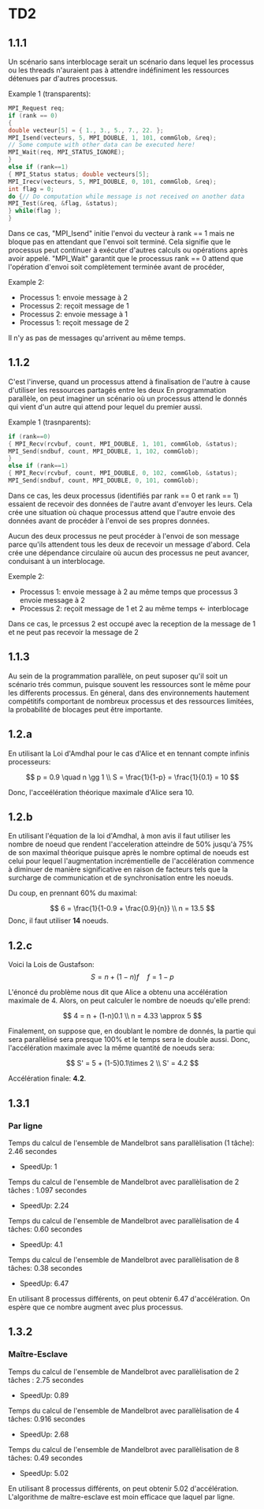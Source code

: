 # TD2

## 1.1.1

Un scénario sans interblocage serait un scénario dans lequel les processus ou les threads n'auraient pas à attendre indéfiniment les ressources détenues par d'autres processus. 

Example 1 (transparents):

```c++
MPI_Request req;
if (rank == 0)
{
double vecteur[5] = { 1., 3., 5., 7., 22. };
MPI_Isend(vecteurs, 5, MPI_DOUBLE, 1, 101, commGlob, &req);
// Some compute with other data can be executed here!
MPI_Wait(req, MPI_STATUS_IGNORE);
}
else if (rank==1)
{ MPI_Status status; double vecteurs[5];
MPI_Irecv(vecteurs, 5, MPI_DOUBLE, 0, 101, commGlob, &req);
int flag = 0;
do {// Do computation while message is not received on another data
MPI_Test(&req, &flag, &status);
} while(flag );
}
```

Dans ce cas, "MPI_Isend" initie l'envoi du vecteur à rank == 1 mais ne bloque pas en attendant que l'envoi soit terminé. Cela signifie que le processus peut continuer à exécuter d'autres calculs ou opérations après avoir appelé. "MPI_Wait" garantit que le processus rank == 0 attend que l'opération d'envoi soit complètement terminée avant de procéder,

Example 2:
- Processus 1: envoie message à 2
- Processus 2: reçoit message de 1
- Processus 2: envoie message à 1
- Processus 1: reçoit message de 2

Il n'y as pas de messages qu'arrivent au même temps.

## 1.1.2

C'est l'inverse, quand un processus attend à finalisation de l'autre à cause d'utiliser les ressources partagés entre les deux En programmation parallèle, on peut imaginer un scénario où un processus attend le donnés qui vient d'un autre qui attend pour lequel du premier aussi.

Example 1 (trasnparents):

```c++
if (rank==0)
{ MPI_Recv(rcvbuf, count, MPI_DOUBLE, 1, 101, commGlob, &status);
MPI_Send(sndbuf, count, MPI_DOUBLE, 1, 102, commGlob);
}
else if (rank==1)
{ MPI_Recv(rcvbuf, count, MPI_DOUBLE, 0, 102, commGlob, &status);
MPI_Send(sndbuf, count, MPI_DOUBLE, 0, 101, commGlob);

```

Dans ce cas, les deux processus (identifiés par rank == 0 et rank == 1) essaient de recevoir des données de l'autre avant d'envoyer les leurs. Cela crée une situation où chaque processus attend que l'autre envoie des données avant de procéder à l'envoi de ses propres données.

Aucun des deux processus ne peut procéder à l'envoi de son message parce qu'ils attendent tous les deux de recevoir un message d'abord. Cela crée une dépendance circulaire où aucun des processus ne peut avancer, conduisant à un interblocage.

Exemple 2:
- Processus 1: envoie message à 2 au même temps que processus 3 envoie message à 2
- Processus 2: reçoit message de 1 et 2 au même temps <- interblocage

Dans ce cas, le prcessus 2 est occupé avec la reception de la message de 1 et ne peut pas recevoir la message de 2

## 1.1.3

Au sein de la programmation parallèle, on peut suposer qu'il soit un scénario trés commun, puisque souvent les ressources sont le même pour les differents processus. En géneral, dans des environnements hautement compétitifs comportant de nombreux processus et des ressources limitées, la probabilité de blocages peut être importante.

## 1.2.a

En utilisant la Loi d'Amdhal pour le cas d'Alice et en tennant compte infinis processeurs:

$$
 p = 0.9
 \quad
 n \gg 1
 \\
 S = \frac{1}{1-p} = \frac{1}{0.1} = 10
$$

Donc, l'acceélération théorique maximale d'Alice sera 10.

## 1.2.b

En utilisant l'équation de la loi d'Amdhal, à mon avis il faut utiliser les nombre de noeud que rendent l'acceleration atteindre de 50% jusqu'à 75% de son maximal théorique puisque après le nombre optimal de noeuds est celui pour lequel l'augmentation incrémentielle de l'accélération commence à diminuer de manière significative en raison de facteurs tels que la surcharge de communication et de synchronisation entre les noeuds.

Du coup, en prennant 60% du maximal:

$$
 6 = \frac{1}{1-0.9 + \frac{0.9}{n}} \\
 n = 13.5
$$
Donc, il faut utiliser **14** noeuds.

## 1.2.c

Voici la Lois de Gustafson:
$$
 S = n + (1 - n)f \quad f = 1 - p
$$

L'énoncé du problème nous dit que Alice a obtenu una accélération maximale de 4. Alors, on peut calculer le nombre de noeuds qu'elle prend:

$$
 4 = n + (1-n)0.1 \\
 n = 4.33 \approx 5
$$

Finalement, on suppose que, en doublant le nombre de donnés, la partie qui sera parallèlisé sera presque 100% et le temps sera le double aussi. Donc, l'accélération maximale avec la même quantité de noeuds sera:

$$
 S' = 5 + (1-5)0.1\times 2 \\
 S' = 4.2
$$

Accélération finale: **4.2**.

## 1.3.1

### Par ligne
  
Temps du calcul de l'ensemble de Mandelbrot sans parallèlisation (1 tâche): 2.46 secondes

- SpeedUp: 1

Temps du calcul de l'ensemble de Mandelbrot avec parallèlisation de 2 tâches : 1.097 secondes

- SpeedUp: 2.24

Temps du calcul de l'ensemble de Mandelbrot avec parallèlisation de 4 tâches: 0.60 secondes

- SpeedUp: 4.1

Temps du calcul de l'ensemble de Mandelbrot avec parallèlisation de 8 tâches: 0.38 secondes

- SpeedUp: 6.47

En utilisant 8 processus différents, on peut obtenir 6.47 d'accélération. On espère que ce nombre augment avec plus processus.

## 1.3.2

### Maître-Esclave

Temps du calcul de l'ensemble de Mandelbrot avec parallèlisation de 2 tâches : 2.75 secondes

- SpeedUp: 0.89

Temps du calcul de l'ensemble de Mandelbrot avec parallèlisation de 4 tâches: 0.916 secondes

- SpeedUp: 2.68

Temps du calcul de l'ensemble de Mandelbrot avec parallèlisation de 8 tâches: 0.49 secondes

- SpeedUp: 5.02
  
En utilisant 8 processus différents, on peut obtenir 5.02 d'accélération. L'algorithme de maître-esclave est moin efficace que laquel par ligne.
